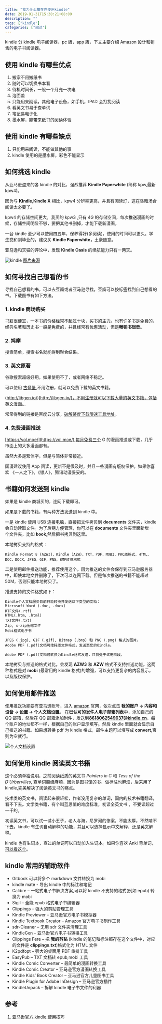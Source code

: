 ```yaml
---
title: "我为什么推荐你使用kindle"
date: 2019-01-31T15:30:21+08:00
description: ""
tags: ["kindle"]
categories: ["阅读"]
---
```


kindle 分 kindle 电子阅读器，pc 版，app 版，下文主要介绍 Amazon 设计和销售的电子书阅读器。

## 使用 kindle 有哪些优点

1. 搬家不用搬纸书
2. 随时可以切换书本看
3. 待机时间长，一般一个月充一次电
4. 泡面盖
5. 只能用来阅读，其他电子设备，如手机，IPAD 会打扰阅读
6. 看英文书易于查单词
7. 笔记易电子化
8. 墨水屏，能带来纸书的阅读体验

<!--more-->

## 使用 kindle 有哪些缺点

1. 只能用来阅读，不能做其他的事
2. kindle 使用的是墨水屏，彩色不能显示

## 如何挑选 kindle

从亚马逊盗来的各 kindle 的对比，强烈推荐 **Kindle Paperwhite** (简称 kpw,最新 kpw4)。

因为与 **Kindle**,**Kindle X** 相比，kpw4 分辨率更高，并且有阅读灯，这在昏暗场合阅读太必要了。

kpw4 的存储空间更大，我买的 kpw3 ,只有 4G 的存储空间，每次推送漫画的时候，存储空间明显不够，要把其他书删掉，才能下载新漫画。

一台 kindle 至少可以使用四五年，保养得好(多阅读)，使用的时间可以更久。学生党和刚毕业的，建议买 **Kindle Paperwhite**，土豪随意。

亚马逊和天猫的评论中，发现 **Kindle Oasis** 的续航能力只有一两天。

![kindle](https://img2018.cnblogs.com/blog/1187660/201901/1187660-20190131124844996-734654050.png)
[图片来源](https://www.amazon.cn/dp/B07746N2J9/ref=sr_1_1?ie=UTF8&qid=1548909524&sr=8-1&keywords=kindle)

## 如何寻找自己想看的书

寻找自己想看的书，可以去豆瓣或者亚马逊寻找，豆瓣可以按标签找到自己想看的书。下载图书有如下方法。

### 1. kindle 商场购买

书籍很便宜，一本书的价格经常不超过十块，买书的主力。也有许多书是免费的，经典名著和历史书一般是免费的，并且经常有优惠活动，但是**畅销书很贵**。

### 2. [鸠摩](https://www.jiumodiary.com/)

搜索简单，搜索书名就能得到聚合结果。

### 3. 英文原著

谷歌搜索超级好用，如果使用不了，或者网络不稳定。

可以使用 [古登堡](https://www.gutenberg.org/),不用注册，就可以免费下载的英文书籍。

(http://libgen.io/)[http://libgen.io/]，不用注册就可以下载大量的英文书籍，包括英文漫画。

常常得到的链接是百度云分享，[破解某度下载限速工具地址](https://github.com/high-speed-downloader/high-speed-downloader)。

### 4. 免费漫画推送

[https://vol.moe/](https://vol.moe/),每月免费三个 G 的漫画推送或下载，几乎市面上的大多漫画都有。

虽然大多是繁体字，但是与简体非常接近。

国漫建议使用 App 阅读，更新不是很及时，并且一些漫画有版权保护。如果你喜欢 《一人之下》，《镖人》，腾讯动漫妥妥的。

## 书籍如何发送到 kindle

如果是 kindle 商城买的，连网下载即可。

如果是下载的书籍，有两种方法发送到 kindle 中。

一是 kindle 使用 USB 连接电脑，直接把文件拷贝到 **documents** 文件夹，kindle 会自动读取文件。为了后期方便管理，你可以在 **documents** 文件夹里面新增一个文件夹，比如 **book**,然后把书拷贝到这里。

本地拷贝支持的格式：

```
Kindle Format 8 (AZW3)，Kindle (AZW)，TXT，PDF，MOBI，PRC原格式，HTML，DOC，DOCX，JPEG，GIF，PNG，BMP转换格式
```

二是使用邮件推送功能，推荐使用这个。因为推送的文件会保存到亚马逊服务器中，即使本地文件删除了，下次可以连网下载。但是每次推送的书籍不能超过 50M，否则只能本地拷贝了。

推送支持的文件格式如下：

```
Kindle个人文档服务目前只能转换并发送以下类型的文档：
Microsoft Word (.doc, .docx)
RTF文件(.rtf)
HTML(.htm, .html)
TXT文件(.txt)
Zip, x-zip压缩文件
Mobi格式电子书

JPEG (.jpg), GIF (.gif), Bitmap (.bmp) 和 PNG (.png) 格式的图片。
Adobe PDF (.pdf)文档可维持原文件格式，发送至您的Kindle。

Adobe PDF (.pdf)文档可转换为Kindle格式发送，目前处于试用阶段。
```

本地拷贝与推送的格式对比，会发现 **AZW3** 和 **AZW** 格式不支持推送功能。这两种格式是对 **mobi** (最常用的 kindle 格式)的增强，可以支持更复杂的内容显示，以及版权保护。

## 如何使用邮件推送

使用推送功能要有亚马逊账号，进入 [amazon](www.amazon.cn) 官网，依次点击 **我的账户 -> 内容和设备 -> 设置 -> 个人文档设置**。
在**已认可的发件人电子邮箱列表**中，添加自己的 QQ 邮箱，然后在 QQ 邮箱添加附件，发送到**8618062549637@kindle.cn**，每个账户的地址都不一样，根据自己的账户显示填写。然后 kindle 里面就会显示自己推送的书籍。如果想转换 pdf 为 kindle 格式，邮件主题可以填写成 **convert**,否则为空就行。

![个人文档设置](https://img2018.cnblogs.com/blog/1187660/201901/1187660-20190131134914015-2078845418.png)

## 如何使用 kindle 阅读英文书籍

这个必须单独说明，之前阅读纸质的英文书 _Pointers in C_ 和 _Tess of the D’Urbervilles_, 查单词超级麻烦，因为是图书馆的书，做标注也麻烦，后来用了 kindle,完美解决了阅读英文书的痛点。

技术类的英文书，阅读起来很轻松，作者没用复杂的单词，国内的技术书籍翻译，看不下去。文学类书籍，有个叫蓝思值的难度标准，初读全英文书
，不要读超过一千的。

初读英文书，可以试一试小王子，老人与海，尼罗河的惨案，不能太厚，不然啃不下去。kindle 有生词自动解释的功能，并且可以选择显示中文解释，还是英文解释。

kindle 也有生词本，查过的单词可以自动加入生词本。如果你喜欢 Anki 背单词，[可以看这个](http://kmate.me/2017/02/21/anki-kindlemate-kindle-cn/)。

## kindle 常用的辅助软件

- Gitbook 可以将多个 markdown 文件转换为 mobi
- kindle mate - 导出 kindle 中的标注和笔记
- Calibre – 一站式电子书解决方案,可以将 kindle 不支持的格式(例如 epub) 转换为 mobi
- Sigil – 全能 epub 格式电子书编辑器
- Clippings – 强大的剪贴管理工具
- Kindle Previewer – 亚马逊官方电子书模拟器
- Kindle Textbook Creator – Amazon 官方电子书制作工具
- sdr-Cleaner – 无用 sdr 文件夹清理工具
- KindleGen – 亚马逊官方电子书转换工具
- Clippings Fere – 把 **我的剪贴** (kindle 的笔记和标注都存在这个文件中，对应的文件是 **clippings.txt**)格式化为 HTML 文件
- K2pdfopt – 强大的桌面用 PDF 重排工具
- EasyPub – TXT 文档转 epub,mobi 工具
- Kindle Comic Converter – 最简单的漫画转换工具
- Kindle Comic Creator – 亚马逊官方漫画转换工具
- Kindle Kids’ Book Creator – 亚马逊官方儿童图书工具
- Kindle Plugin for Adobe InDesign – 亚马逊官方插件
- KindleUnpack – 拆解 kindle 电子书文件的利器

## 参考

1. [亚马逊官方 kindle 使用技巧](https://www.amazon.cn/b?node=1935454071)
